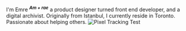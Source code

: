 I'm Emre <sup>**_Am + rae_**</sup> a product designer turned front end developer, and a digital archivist. Originally from Istanbul, I currently reside in Toronto. Passionate about helping others.
![Pixel Tracking Test](https://mostlyemre.goatcounter.com/count?p=/github-profile)
